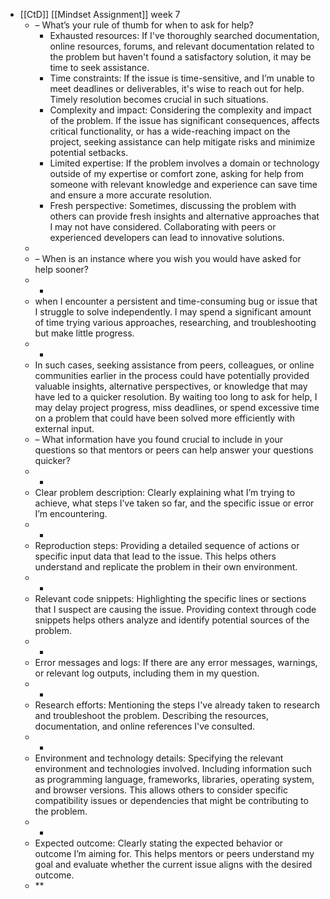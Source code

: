 - [[CtD]] [[Mindset Assignment]] week 7
	- – What’s your rule of thumb for when to ask for help?
		- Exhausted resources: If I've thoroughly searched documentation, online resources, forums, and relevant documentation related to the problem but haven't found a satisfactory solution, it may be time to seek assistance.
		- Time constraints: If the issue is time-sensitive, and I’m unable to meet deadlines or deliverables, it's wise to reach out for help. Timely resolution becomes crucial in such situations.
		- Complexity and impact: Considering the complexity and impact of the problem. If the issue has significant consequences, affects critical functionality, or has a wide-reaching impact on the project, seeking assistance can help mitigate risks and minimize potential setbacks.
		- Limited expertise: If the problem involves a domain or technology outside of my expertise or comfort zone, asking for help from someone with relevant knowledge and experience can save time and ensure a more accurate resolution.
		- Fresh perspective: Sometimes, discussing the problem with others can provide fresh insights and alternative approaches that I may not have considered. Collaborating with peers or experienced developers can lead to innovative solutions.
	-
	- – When is an instance where you wish you would have asked for help sooner?
	- -
	- when I encounter a persistent and time-consuming bug or issue that I struggle to solve independently. I may spend a significant amount of time trying various approaches, researching, and troubleshooting but make little progress.
	- -
	- In such cases, seeking assistance from peers, colleagues, or online communities earlier in the process could have potentially provided valuable insights, alternative perspectives, or knowledge that may have led to a quicker resolution. By waiting too long to ask for help, I may delay project progress, miss deadlines, or spend excessive time on a problem that could have been solved more efficiently with external input.
	- – What information have you found crucial to include in your questions so that mentors or peers can help answer your questions quicker?
	- -
	- Clear problem description: Clearly explaining what I’m trying to achieve, what steps I’ve taken so far, and the specific issue or error I’m encountering.
	- -
	- Reproduction steps: Providing a detailed sequence of actions or specific input data that lead to the issue. This helps others understand and replicate the problem in their own environment.
	- -
	- Relevant code snippets: Highlighting the specific lines or sections that I suspect are causing the issue. Providing context through code snippets helps others analyze and identify potential sources of the problem.
	- -
	- Error messages and logs: If there are any error messages, warnings, or relevant log outputs, including them in my question.
	- -
	- Research efforts: Mentioning the steps I've already taken to research and troubleshoot the problem. Describing the resources, documentation, and online references I've consulted.
	- -
	- Environment and technology details: Specifying the relevant environment and technologies involved. Including information such as programming language, frameworks, libraries, operating system, and browser versions. This allows others to consider specific compatibility issues or dependencies that might be contributing to the problem.
	- -
	- Expected outcome: Clearly stating the expected behavior or outcome I’m aiming for. This helps mentors or peers understand my goal and evaluate whether the current issue aligns with the desired outcome.
	- **